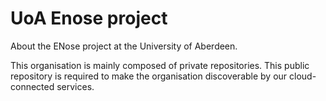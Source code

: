 # UoA Enose project
About the ENose project at the University of Aberdeen. 

This organisation is mainly composed of private repositories. This public repository is required to make the organisation discoverable by our cloud-connected services.
